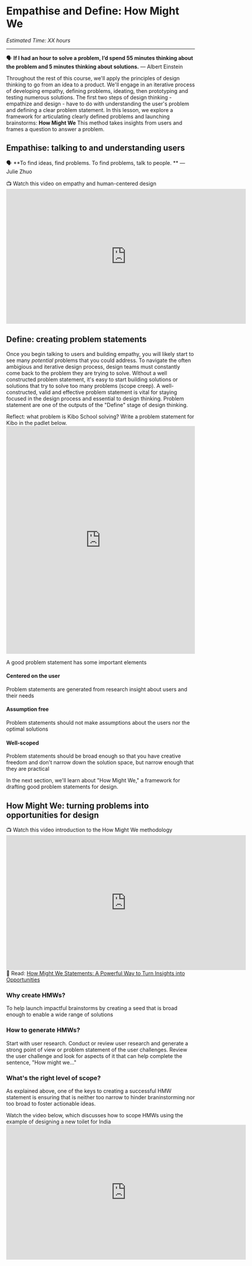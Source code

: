 
# Empathise and Define: How Might We
*Estimated Time: XX hours*

---

<aside>
  
  🗣 **If I had an hour to solve a problem, I’d spend 55 minutes thinking about the problem and 5 minutes thinking about solutions.** — Albert Einstein
  
</aside>

 Throughout the rest of this course, we'll apply the principles of design thinking to go from an idea to a product. We'll engage in an iterative process of developing empathy, defining problems, ideating, then prototyping and testing numerous solutions.  The first two steps of design thinking - empathize and design - have to do with understanding the user's problem and defining a clear problem statement. In this lesson, we explore a framework for articulating clearly defined problems and launching brainstorms: **How Might We** This method takes insights from users and frames a question to answer a problem. 


## Empathise: talking to and understanding users

<aside>
  
  🗣 **To find ideas, find problems. To find problems, talk to people. ** — Julie Zhuo
  
</aside>
 
<aside> 
  📺 Watch this video on empathy and human-centered design
</aside>

  <iframe src="https://player.vimeo.com/video/103471248?h=f3d0b5f48c" width="640" height="360" frameborder="0" allow="autoplay; fullscreen; picture-in-picture" allowfullscreen></iframe>



## Define: creating problem statements
Once you begin talking to users and building empathy, you will likely start to see many _potential_ problems that you could address. To navigate the often ambigious and iterative design process, design teams must constantly come back to the problem they are trying to solve. Without a well constructed problem statement, it's easy to start building solutions or solutions that try to solve too many problems (scope creep). A well-constructed, valid and effective problem statement is vital for staying focused in the design process and essential to design thinking. Problem statement are one of the outputs of the "Define" stage of design thinking. 

<aside>
  Reflect: what problem is Kibo School solving? Write a problem statement for Kibo in the padlet below.</aside>

<iframe src="https://padlet.com/embed/qlfa3td62m0w83ev" frameborder="0" allow="camera;microphone;geolocation" style="width:100%;height:608px;display:block;padding:0;margin:0"></iframe></p>

A good problem statement has some important elements

#### Centered on the user
Problem statements are generated from research insight about users and their needs

#### Assumption free
Problem statements should not make assumptions about the users nor the optimal solutions

#### Well-scoped
Problem statements should be broad enough so that you have creative freedom and don't narrow down the solution space, but narrow enough that they are practical 

In the next section, we'll learn about "How Might We," a framework for drafting good problem statements for design. 


## How Might We: turning problems into opportunities for design

<aside> 📺 Watch this video introduction to the How Might We methodology
  </aside>

<iframe src="https://player.vimeo.com/video/364634597?h=1d05eeef81" width="640" height="360" frameborder="0" allow="autoplay; fullscreen; picture-in-picture" allowfullscreen></iframe>

<aside> 
  📖 Read: <a href="https://dscout.com/people-nerds/how-might-we-statements" target="_blank">How Might We Statements: A Powerful Way to Turn Insights into Opportunities</a>
  </aside>
  
### Why create HMWs?
To help launch impactful brainstorms by creating a seed that is broad enough to enable a wide range of solutions 

### How to generate HMWs?
Start with user research. Conduct or review user research and generate a strong point of view or problem statement of the user challenges. Review the user challenge and look for aspects of it that can help complete the sentence, "How might we..." 


### What's the right level of scope?
As explained above, one of the keys to creating a successful HMW statement is ensuring that is neither too narrow to hinder braninstorming nor too broad to foster actionable ideas. 
<aside>
  Watch the video below, which discusses how to scope HMWs using the example of designing a new toilet for India
   </aside>
  <iframe src="https://player.vimeo.com/video/102964749?h=2274197955" width="640" height="360" frameborder="0" allow="autoplay; fullscreen; picture-in-picture" allowfullscreen></iframe>


